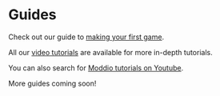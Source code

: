 # Guides

Check out our guide to [making your first game](../first-game/first-game-tutorial.md).

All our [video tutorials](https://www.modd.io/learn/) are available for more in-depth tutorials.

You can also search for [Moddio tutorials on Youtube](https://www.youtube.com/results?search_query=moddio).

More guides coming soon!